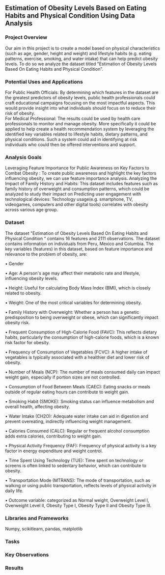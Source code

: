 
## Estimation of Obesity Levels Based on Eating Habits and Physical Condition Using Data Analysis

### Project Overview

Our aim in this project is to create a model based on physical characteristics (such as age, gender, height and weight) and lifestyle habits (e.g. eating patterns, exercise, 
smoking, and water intake) that can help predict obesity levels. To do so we analyze the dataset titled  "Estimation of Obesity Levels Based On Eating Habits and Physical Condition”.   


### Potential Uses and Applications

For Public Health Officials: By determining which features in the dataset are the greatest predictors of obesity levels, public health professionals could craft educational campaigns focusing on the most impactful aspects. This would provide insight into what individuals should focus on to reduce their risk of obesity.  
For Medical Professional:  The results could be used by health care professionals to monitor and manage obesity. More specifically it could be applied to help create a health recommendation system by leveraging the identified key variables related to lifestyle habits, dietary patterns, and physical conditions.  Such a system could  aid in identifying at risk individuals who could  then be offered interventions and support.  

### Analysis Goals

Leveraging Feature Importance for Public Awareness on Key Factors to Combat Obesity : To create public awareness and highlight the key factors influencing obesity, we can use feature importance analysis. 
Analyzing the Impact of Family History and Habits: This dataset includes features such as family history of overweight and consumption patterns, which could be analyzed to study their impact on 
Predicting user engagement with technological devices:  Technology usage(e.g. smartphone, TV, videogames, computers and other digital tools) correlates with obesity across various age group. 


### Dataset

The dataset "Estimation of Obesity Levels Based On Eating Habits and Physical Condition “ contains 16 features and 2111 observations. The dataset contains information on individuals from Peru, Mexico and Columbia.
The key variables (features) in this dataset, based on feature importance and relevance to the problem of obesity, are:

•	Gender

•	Age:  A person's age may affect their metabolic rate and lifestyle, influencing obesity levels.

•	Height: Useful for calculating Body Mass Index (BMI), which is closely related to obesity.

•	Weight: One of the most critical variables for determining obesity.

•	Family History with Overweight: Whether a person has a genetic predisposition to being overweight or obese, which can significantly impact obesity risk.

•	Frequent Consumption of High-Calorie Food (FAVC): This reflects dietary habits, particularly the consumption of high-calorie foods, which is a known risk factor for obesity.

•	Frequency of Consumption of Vegetables (FCVC): A higher intake of vegetables is typically associated with a healthier diet and lower risk of obesity.

•	Number of Meals (NCP): The number of meals consumed daily can impact weight gain, especially if portion sizes are not controlled.

•	Consumption of Food Between Meals (CAEC): Eating snacks or meals outside of regular eating hours can contribute to weight gain.

•	Smoking Habit (SMOKE): Smoking status can influence metabolism and overall health, affecting obesity.

•	Water Intake (CH2O): Adequate water intake can aid in digestion and prevent overeating, indirectly influencing weight management.

•	Calories Consumed (CALC): Regular or frequent alcohol consumption adds extra calories, contributing to weight gain.

•	Physical Activity Frequency (FAF): Frequency of physical activity is a key factor in energy expenditure and weight control.

•	Time Spent Using Technology (TUE): Time spent on technology or screens is often linked to sedentary behavior, which can contribute to obesity.

•	Transportation Mode (MTRANS): The mode of transportation, such as walking or using public transportation, reflects levels of physical activity in daily life.

•	Outcome variable: categorized as Normal weight, Overweight Level I, Overweight Level II, Obesity Type I, Obesity Type II and Obesity Type III.

### Libraries and Frameworks

Numpy, scikitlearn, pandas, matplotlib

### Tasks

### Key Observations



### Results



